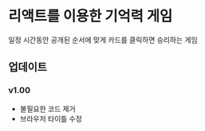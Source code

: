 # 리액트를 이용한 기억력 게임

일정 시간동안 공개된 순서에 맞게 카드를 클릭하면 승리하는 게임

## 업데이트

### v1.00

- 불필요한 코드 제거
- 브라우저 타이틀 수정
